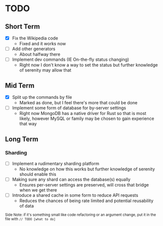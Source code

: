 # TODO

## Short Term

- [x] Fix the Wikipedia code
  * Fixed and it works now
- [ ] Add other generators
  * About halfway there
- [ ] Implement dev commands (IE On-the-fly status changing)
  * Right now I don't know a way to set the status but further knowledge of serenity may allow that

## Mid Term

- [x] Split up the commands by file
  * Marked as done, but I feel there's more that could be done
- [ ] Implement some form of database for by-server settings
  * Right now MongoDB has a native driver for Rust so that is most likely, however MySQL or family may be chosen to gain experience that way

## Long Term

### Sharding
- [ ] Implement a rudimentary sharding platform
  * No knowledge on how this works but further knowledge of serenity should enable this
- [ ] Making sure any shard can access the database(s) equally
  * Ensures per-server settings are preserved, will cross that bridge when we get there
- [ ] Introduce a shared cache in some form to reduce API requests
  * Reduces the chances of being rate limited and potential reusability of data

<sub>Side Note: if it's something small like code refactoring or an argument change, put it in the file with `// TODO [what to do]`</sub>